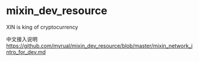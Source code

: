 # mixin_dev_resource
XIN is king of cryptocurrency

中文接入说明 https://github.com/myrual/mixin_dev_resource/blob/master/mixin_network_intro_for_dev.md
